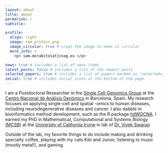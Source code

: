 ```yaml
---
layout: about
title: about
permalink: /
subtitle: 

profile:
  align: right
  image: sam_profpic.png
  image_circular: true # crops the image to make it circular
  more_info: >
    <p> sam.morabito{at}cnag.eu </p>

news: true # includes a list of news items
latest_posts: false # includes a list of the newest posts
selected_papers: true # includes a list of papers marked as "selected={true}"
social: true # includes social icons at the bottom of the page
---
```


I am a Postdoctoral Researcher in the [Single Cell Genomics Group](https://www.cnag.eu/teams/genome-research-unit/single-cell-genomics-group) at the [Centro Nacional de Análisis Genómico](https://www.cnag.eu/) in Barcelona, Spain. My research focuses on applying single-cell and spatial -omics to human diseases, including neurodegenerative diseases and cancer. I also dabble in bioinformatics method development, such as the R package [hdWGCNA](https://smorabit.github.io/hdWGCNA/). I earned my PhD in Mathematical, Computational and Systems Biology [(MCSB)](https://ccbs.uci.edu/education/mcsb/) at the [University of California Irvine](https://uci.edu/) in lab of [Dr. Vivek Swarup](https://swaruplab.bio.uci.edu/) 

Outside of the lab, my favorite things to do include making and drinking specialty coffee, playing with my cats Kiki and Junior, listening to music (mostly metal!), and gaming. 
